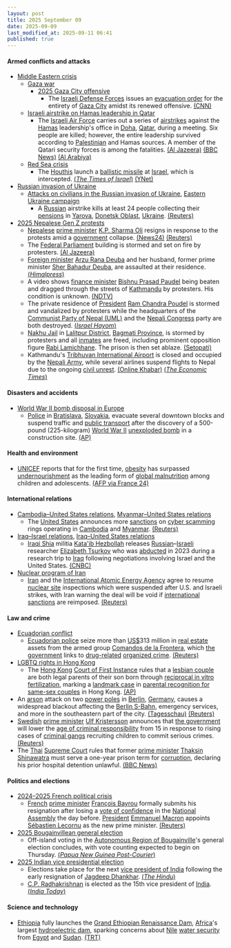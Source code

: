 ```yaml
---
layout: post
title: 2025 September 09
date: 2025-09-09
last_modified_at: 2025-09-11 06:41
published: true
---
```



#### Armed conflicts and attacks

* [Middle Eastern crisis](https://en.wikipedia.org/wiki/Middle_Eastern_crisis_%282023%E2%80%93present%29 "Middle Eastern crisis (2023–present)")
  * [Gaza war](https://en.wikipedia.org/wiki/Gaza_war "Gaza war")
    * [2025 Gaza City offensive](https://en.wikipedia.org/wiki/2025_Gaza_City_offensive "2025 Gaza City offensive")
      * The [Israeli Defense Forces](https://en.wikipedia.org/wiki/Israeli_Defense_Forces "Israeli Defense Forces") issues an [evacuation order](https://en.wikipedia.org/wiki/Gaza_Strip_evacuations "Gaza Strip evacuations") for the entirety of [Gaza City](https://en.wikipedia.org/wiki/Gaza_City "Gaza City") amidst its renewed offensive. [(CNN)](https://www.cnn.com/2025/09/09/middleeast/israel-gaza-city-evacuation-netanyahu-warning-intl)
  * [Israeli airstrike on Hamas leadership in Qatar](https://en.wikipedia.org/wiki/Israeli_airstrike_on_Hamas_leadership_in_Qatar "Israeli airstrike on Hamas leadership in Qatar")
    * The [Israeli Air Force](https://en.wikipedia.org/wiki/Israeli_Air_Force "Israeli Air Force") carries out a series of [airstrikes](https://en.wikipedia.org/wiki/Airstrike "Airstrike") against the [Hamas](https://en.wikipedia.org/wiki/Hamas "Hamas") leadership's office in [Doha](https://en.wikipedia.org/wiki/Doha "Doha"), [Qatar](https://en.wikipedia.org/wiki/Qatar "Qatar"), during a meeting. Six people are killed; however, the entire leadership survived according to [Palestinian](https://en.wikipedia.org/wiki/Palestine "Palestine") and Hamas sources. A member of the Qatari security forces is among the fatalities. [(Al Jazeera)](https://www.aljazeera.com/news/liveblog/2025/9/9/live-israel-pounds-gaza-city-as-netanyahu-tells-residents-to-leave-now) [(BBC News)](https://www.bbc.co.uk/news/live/c78m71vl91vt) [(Al Arabiya)](https://english.alarabiya.net/News/gulf/2025/09/09/several-blasts-heard-in-qatar-s-doha-reuters-witnesses-say)
  * [Red Sea crisis](https://en.wikipedia.org/wiki/Red_Sea_crisis "Red Sea crisis")
    * The [Houthis](https://en.wikipedia.org/wiki/Houthis "Houthis") launch a [ballistic missile](https://en.wikipedia.org/wiki/Ballistic_missile "Ballistic missile") at [Israel](https://en.wikipedia.org/wiki/Israel "Israel"), which is intercepted. [(*The Times of Israel*)](https://www.timesofisrael.com/liveblog_entry/idf-intercepts-houthi-missile/) [(YNet)](https://www.ynet.co.il/news/article/rkfcc0p5lg)
* [Russian invasion of Ukraine](https://en.wikipedia.org/wiki/Russian_invasion_of_Ukraine "Russian invasion of Ukraine")
  * [Attacks on civilians in the Russian invasion of Ukraine](https://en.wikipedia.org/wiki/Attacks_on_civilians_in_the_Russian_invasion_of_Ukraine "Attacks on civilians in the Russian invasion of Ukraine"), [Eastern Ukraine campaign](https://en.wikipedia.org/wiki/Eastern_Ukraine_campaign "Eastern Ukraine campaign")
    * A [Russian](https://en.wikipedia.org/wiki/Russian_Armed_Forces "Russian Armed Forces") airstrike kills at least 24 people collecting their [pensions](https://en.wikipedia.org/wiki/Pension "Pension") in [Yarova](https://en.wikipedia.org/wiki/Yarova "Yarova"), [Donetsk Oblast](https://en.wikipedia.org/wiki/Donetsk_Oblast "Donetsk Oblast"), [Ukraine](https://en.wikipedia.org/wiki/Ukraine "Ukraine"). [(Reuters)](https://www.reuters.com/world/europe/russian-airstrike-ukrainian-village-kills-over-20-zelenskiy-says-2025-09-09/)
* [2025 Nepalese Gen Z protests](https://en.wikipedia.org/wiki/2025_Nepalese_Gen_Z_protests "2025 Nepalese Gen Z protests")
  * [Nepalese](https://en.wikipedia.org/wiki/Nepal "Nepal") [prime minister](https://en.wikipedia.org/wiki/Prime_Minister_of_Nepal "Prime Minister of Nepal") [K.P. Sharma Oli](https://en.wikipedia.org/wiki/K.P._Sharma_Oli "K.P. Sharma Oli") resigns in response to the protests amid a [government](https://en.wikipedia.org/wiki/Government_of_Nepal "Government of Nepal") collapse. [(News24)](https://news24online.com/world/nepal-president-ram-chandra-poudel-resigns-amid-ongoing-protests/629416) [(Reuters)](https://www.reuters.com/world/asia-pacific/nepal-pm-oli-quits-anti-corruption-protests-spiral-his-aide-says-2025-09-09)
  * The [Federal Parliament](https://en.wikipedia.org/wiki/Federal_Parliament_of_Nepal "Federal Parliament of Nepal") building is stormed and set on fire by protesters. [(Al Jazeera)](https://www.aljazeera.com/news/liveblog/2025/9/9/nepal-protests-live-nepali-congress-office-top-leaders-homes-set-on-fire)
  * [Foreign minister](https://en.wikipedia.org/wiki/Minister_of_Foreign_Affairs_%28Nepal%29 "Minister of Foreign Affairs (Nepal)") [Arzu Rana Deuba](https://en.wikipedia.org/wiki/Arzu_Rana_Deuba "Arzu Rana Deuba") and her husband, former prime minister [Sher Bahadur Deuba](https://en.wikipedia.org/wiki/Sher_Bahadur_Deuba "Sher Bahadur Deuba"), are assaulted at their residence. [(*Himalpress*)](https://en.himalpress.com/nc-president-deuba-wife-arzu-attacked/)
  * A video shows [finance minister](https://en.wikipedia.org/wiki/Ministry_of_Finance_%28Nepal%29 "Ministry of Finance (Nepal)") [Bishnu Prasad Paudel](https://en.wikipedia.org/wiki/Bishnu_Prasad_Paudel "Bishnu Prasad Paudel") being beaten and dragged through the streets of [Kathmandu](https://en.wikipedia.org/wiki/Kathmandu "Kathmandu") by protesters. His condition is unknown. [(NDTV)](https://www.ndtv.com/world-news/video-nepal-finance-minister-chased-through-street-kicked-attacked-9243749)
  * The private residence of [President](https://en.wikipedia.org/wiki/President_of_Nepal "President of Nepal") [Ram Chandra Poudel](https://en.wikipedia.org/wiki/Ram_Chandra_Poudel "Ram Chandra Poudel") is stormed and vandalized by protesters while the headquarters of the [Communist Party of Nepal (UML)](https://en.wikipedia.org/wiki/Communist_Party_of_Nepal_%28Unified_Marxist%E2%80%93Leninist%29 "Communist Party of Nepal (Unified Marxist–Leninist)") and the [Nepali Congress](https://en.wikipedia.org/wiki/Nepali_Congress "Nepali Congress") party are both destroyed. [(*Israel Hayom*)](https://www.israelhayom.com/2025/09/09/nepali-pms-home-set-ablaze-as-rioters-force-resignation/)
  * [Nakhu Jail](https://en.wikipedia.org/wiki/Nakhu_Jail "Nakhu Jail") in [Lalitpur District](https://en.wikipedia.org/wiki/Lalitpur_District%2C_Nepal "Lalitpur District, Nepal"), [Bagmati Province](https://en.wikipedia.org/wiki/Bagmati_Province "Bagmati Province"), is stormed by protesters and all [inmates](https://en.wikipedia.org/wiki/Prisoner "Prisoner") are freed, including prominent opposition figure [Rabi Lamichhane](https://en.wikipedia.org/wiki/Rabi_Lamichhane "Rabi Lamichhane"). The prison is then set ablaze. [(Setopati)](https://www.setopati.com/politics/368902)
  * Kathmandu's [Tribhuvan International Airport](https://en.wikipedia.org/wiki/Tribhuvan_International_Airport "Tribhuvan International Airport") is closed and occupied by the [Nepali Army](https://en.wikipedia.org/wiki/Nepali_Army "Nepali Army"), while several airlines suspend flights to Nepal due to the ongoing [civil unrest](https://en.wikipedia.org/wiki/Civil_disorder "Civil disorder"). [(Online Khabar)](https://www.onlinekhabar.com/2025/09/1760962/genji-arrives-at-airport-gate-large-number-of-troops-mobilized) [(*The Economic Times*)](https://economictimes.indiatimes.com/nri/latest-updates/nepal-protests-tribhuvan-international-airport-in-kathmandu-cancels-all-domestic-and-international-flights/articleshow/123781926.cms?from=mdr)

#### Disasters and accidents

* [World War II bomb disposal in Europe](https://en.wikipedia.org/wiki/World_War_II_bomb_disposal_in_Europe "World War II bomb disposal in Europe")
  * [Police](https://en.wikipedia.org/wiki/Police_Corps_%28Slovakia%29 "Police Corps (Slovakia)") in [Bratislava](https://en.wikipedia.org/wiki/Bratislava "Bratislava"), [Slovakia](https://en.wikipedia.org/wiki/Slovakia "Slovakia"), evacuate several downtown blocks and suspend traffic and [public transport](https://en.wikipedia.org/wiki/Transport_in_Slovakia "Transport in Slovakia") after the discovery of a 500-pound (225-kilogram) [World War II](https://en.wikipedia.org/wiki/Slovakia_during_World_War_II "Slovakia during World War II") [unexploded bomb](https://en.wikipedia.org/wiki/Unexploded_bomb "Unexploded bomb") in a construction site. [(AP)](https://apnews.com/article/slovakia-bratislava-evacuation-wwii-bomb-2a41945149ce722ca1dbbbf03728bd96)

#### Health and environment

* [UNICEF](https://en.wikipedia.org/wiki/UNICEF "UNICEF") reports that for the first time, [obesity](https://en.wikipedia.org/wiki/Childhood_obesity "Childhood obesity") has surpassed [undernourishment](https://en.wikipedia.org/wiki/Undernutrition_in_children "Undernutrition in children") as the leading form of [global malnutrition](https://en.wikipedia.org/wiki/Epidemiology_of_malnutrition "Epidemiology of malnutrition") among children and adolescents. [(AFP via France 24)](https://www.france24.com/en/live-news/20250910-obese-surpass-undernourished-youths-for-first-time-un-warns)

#### International relations

* [Cambodia–United States relations](https://en.wikipedia.org/wiki/Cambodia%E2%80%93United_States_relations "Cambodia–United States relations"), [Myanmar–United States relations](https://en.wikipedia.org/wiki/Myanmar%E2%80%93United_States_relations "Myanmar–United States relations")
  * The [United States](https://en.wikipedia.org/wiki/United_States "United States") announces more [sanctions](https://en.wikipedia.org/wiki/United_States_government_sanctions "United States government sanctions") on [cyber scamming](https://en.wikipedia.org/wiki/Internet_fraud "Internet fraud") rings operating in [Cambodia](https://en.wikipedia.org/wiki/Cambodia "Cambodia") and [Myanmar](https://en.wikipedia.org/wiki/Myanmar "Myanmar"). [(Reuters)](https://www.reuters.com/sustainability/society-equity/us-sanctions-billion-dollar-cyber-scam-networks-myanmar-cambodia-2025-09-09/)
* [Iraq–Israel relations](https://en.wikipedia.org/wiki/Iraq%E2%80%93Israel_relations "Iraq–Israel relations"), [Iraq–United States relations](https://en.wikipedia.org/wiki/Iraq%E2%80%93United_States_relations "Iraq–United States relations")
  * [Iraqi Shia](https://en.wikipedia.org/wiki/Shia_Islam_in_Iraq "Shia Islam in Iraq") militia [Kata'ib Hezbollah](https://en.wikipedia.org/wiki/Kata%27ib_Hezbollah "Kata'ib Hezbollah") releases [Russian](https://en.wikipedia.org/wiki/Russians "Russians")–[Israeli](https://en.wikipedia.org/wiki/Israelis "Israelis") researcher [Elizabeth Tsurkov](https://en.wikipedia.org/wiki/Elizabeth_Tsurkov "Elizabeth Tsurkov") who was [abducted](https://en.wikipedia.org/wiki/Foreign_hostages_in_Iraq "Foreign hostages in Iraq") in 2023 during a research trip to [Iraq](https://en.wikipedia.org/wiki/Iraq "Iraq") following negotiations involving Israel and the United States. [(CNBC)](https://www.cnbc.com/2025/09/09/princeton-researcher-tsurkov-released-from-militia-captivity-in-iraq.html)
* [Nuclear program of Iran](https://en.wikipedia.org/wiki/Nuclear_program_of_Iran "Nuclear program of Iran")
  * [Iran](https://en.wikipedia.org/wiki/Iran "Iran") and the [International Atomic Energy Agency](https://en.wikipedia.org/wiki/International_Atomic_Energy_Agency "International Atomic Energy Agency") agree to resume [nuclear site](https://en.wikipedia.org/wiki/Nuclear_facilities_in_Iran "Nuclear facilities in Iran") inspections which were suspended after U.S. and Israeli strikes, with Iran warning the deal will be void if [international sanctions](https://en.wikipedia.org/wiki/International_sanctions_against_Iran "International sanctions against Iran") are reimposed. [(Reuters)](https://www.reuters.com/world/middle-east/iran-iaea-announce-agreement-resuming-nuclear-inspections-2025-09-09/)

#### Law and crime

* [Ecuadorian conflict](https://en.wikipedia.org/wiki/Ecuadorian_conflict_%282024%E2%80%93present%29 "Ecuadorian conflict (2024–present)")
  * [Ecuadorian police](https://en.wikipedia.org/wiki/National_Police_of_Ecuador "National Police of Ecuador") seize more than [US$](https://en.wikipedia.org/wiki/United_States_dollar "United States dollar")313 million in [real estate](https://en.wikipedia.org/wiki/Real_estate "Real estate") assets from the armed group [Comandos de la Frontera](https://es.wikipedia.org/wiki/Comandos_de_la_Frontera "es:Comandos de la Frontera"), which [the government](https://en.wikipedia.org/wiki/Government_of_Ecuador "Government of Ecuador") links to [drug-related](https://en.wikipedia.org/wiki/War_on_drugs_in_Ecuador "War on drugs in Ecuador") [organized crime](https://en.wikipedia.org/wiki/Crime_in_Ecuador "Crime in Ecuador"). [(Reuters)](https://www.reuters.com/world/americas/ecuador-seizes-over-300-million-properties-armed-group-2025-09-09/)
* [LGBTQ rights in Hong Kong](https://en.wikipedia.org/wiki/LGBTQ_rights_in_Hong_Kong "LGBTQ rights in Hong Kong")
  * The [Hong Kong](https://en.wikipedia.org/wiki/Hong_Kong "Hong Kong") [Court of First Instance](https://en.wikipedia.org/wiki/Court_of_First_Instance_%28Hong_Kong%29 "Court of First Instance (Hong Kong)") rules that a [lesbian couple](https://en.wikipedia.org/wiki/Same-sex_relationship "Same-sex relationship") are both legal parents of their son born through [reciprocal in vitro fertilization](https://en.wikipedia.org/wiki/Reciprocal_in_vitro_fertilization "Reciprocal in vitro fertilization"), marking a [landmark case](https://en.wikipedia.org/wiki/Landmark_case "Landmark case") in [parental recognition for same-sex couples](https://en.wikipedia.org/wiki/Same-sex_parenting "Same-sex parenting") in Hong Kong. [(AP)](https://apnews.com/article/hong-kong-lesbian-couple-parent-right-child-870fc0b2dad4889f553a857c9495e22a)
* An [arson](https://en.wikipedia.org/wiki/Arson "Arson") attack on two [power poles](https://en.wikipedia.org/wiki/Power_pole "Power pole") in [Berlin](https://en.wikipedia.org/wiki/Berlin "Berlin"), [Germany](https://en.wikipedia.org/wiki/Germany "Germany"), causes a widespread blackout affecting the [Berlin S-Bahn](https://en.wikipedia.org/wiki/Berlin_S-Bahn "Berlin S-Bahn"), emergency services, and more in the southeastern part of the city. [(Tagesschau)](https://www.tagesschau.de/inland/gesellschaft/stromausfall-berlin-106.html) [(Reuters)](https://www.reuters.com/business/media-telecom/suspected-arson-attack-berlin-leaves-50000-homes-without-power-2025-09-09/)
* [Swedish](https://en.wikipedia.org/wiki/Sweden "Sweden") [prime minister](https://en.wikipedia.org/wiki/Prime_Minister_of_Sweden "Prime Minister of Sweden") [Ulf Kristersson](https://en.wikipedia.org/wiki/Ulf_Kristersson "Ulf Kristersson") announces that [the government](https://en.wikipedia.org/wiki/Government_of_Sweden "Government of Sweden") will lower the [age of criminal responsibility](https://en.wikipedia.org/wiki/Age_of_criminal_responsibility "Age of criminal responsibility") from 15 in response to rising cases of [criminal gangs](https://en.wikipedia.org/wiki/Crime_in_Sweden "Crime in Sweden") recruiting children to commit serious crimes. [(Reuters)](https://www.reuters.com/world/sweden-lower-age-criminal-responsibility-gangs-use-children-hitmen-2025-09-09/)
* The [Thai](https://en.wikipedia.org/wiki/Thailand "Thailand") [Supreme Court](https://en.wikipedia.org/wiki/Supreme_Court_of_Thailand "Supreme Court of Thailand") rules that former [prime minister](https://en.wikipedia.org/wiki/Prime_Minister_of_Thailand "Prime Minister of Thailand") [Thaksin Shinawatra](https://en.wikipedia.org/wiki/Thaksin_Shinawatra "Thaksin Shinawatra") must serve a one-year prison term for [corruption](https://en.wikipedia.org/wiki/Corruption_in_Thailand "Corruption in Thailand"), declaring his prior hospital detention unlawful. [(BBC News)](https://www.bbc.com/news/articles/cly7k2g37g4o)

#### Politics and elections

* [2024–2025 French political crisis](https://en.wikipedia.org/wiki/2024%E2%80%932025_French_political_crisis "2024–2025 French political crisis")
  * [French](https://en.wikipedia.org/wiki/France "France") [prime minister](https://en.wikipedia.org/wiki/Prime_Minister_of_France "Prime Minister of France") [François Bayrou](https://en.wikipedia.org/wiki/Fran%C3%A7ois_Bayrou "François Bayrou") formally submits his resignation after losing a [vote of confidence](https://en.wikipedia.org/wiki/Vote_of_confidence "Vote of confidence") in the [National Assembly](https://en.wikipedia.org/wiki/National_Assembly "National Assembly") the day before. [President](https://en.wikipedia.org/wiki/President_of_France "President of France") [Emmanuel Macron](https://en.wikipedia.org/wiki/Emmanuel_Macron "Emmanuel Macron") appoints [Sébastien Lecornu](https://en.wikipedia.org/wiki/S%C3%A9bastien_Lecornu "Sébastien Lecornu") as the new prime minister. [(Reuters)](https://www.reuters.com/world/europe/frances-macron-seeks-new-prime-minister-after-governments-collapse-2025-09-09/)
* [2025 Bougainvillean general election](https://en.wikipedia.org/wiki/2025_Bougainvillean_general_election "2025 Bougainvillean general election")
  * Off-island voting in the [Autonomous Region of Bougainville](https://en.wikipedia.org/wiki/Autonomous_Region_of_Bougainville "Autonomous Region of Bougainville")'s general election concludes, with vote counting expected to begin on Thursday. [(*Papua New Guinea Post-Courier*)](https://www.postcourier.com.pg/polling-completed-for-bougainville-election-counting-to-begin-thursday/)
* [2025 Indian vice presidential election](https://en.wikipedia.org/wiki/2025_Indian_vice_presidential_election "2025 Indian vice presidential election")
  * Elections take place for the next [vice president of India](https://en.wikipedia.org/wiki/Vice_president_of_India "Vice president of India") following the early resignation of [Jagdeep Dhankhar](https://en.wikipedia.org/wiki/Jagdeep_Dhankhar "Jagdeep Dhankhar"). [(*The Hindu*)](https://www.thehindu.com/news/national/vice-president-elections-voting-results-reactions-live-updates-september-9-2025/article70028318.ece)
  * [C.P. Radhakrishnan](https://en.wikipedia.org/wiki/C.P._Radhakrishnan "C.P. Radhakrishnan") is elected as the 15th vice president of [India](https://en.wikipedia.org/wiki/India "India"). [(*India Today*)](https://www.indiatoday.in/india/story/vice-president-election-result-2025-live-updates-voting-polling-cp-radhakrishnan-b-sudershan-reddy-2784147-2025-09-09)

#### Science and technology

* [Ethiopia](https://en.wikipedia.org/wiki/Ethiopia "Ethiopia") fully launches the [Grand Ethiopian Renaissance Dam](https://en.wikipedia.org/wiki/Grand_Ethiopian_Renaissance_Dam "Grand Ethiopian Renaissance Dam"), [Africa](https://en.wikipedia.org/wiki/Africa "Africa")'s largest [hydroelectric dam](https://en.wikipedia.org/wiki/Hydroelectric_dam "Hydroelectric dam"), sparking concerns about [Nile](https://en.wikipedia.org/wiki/Nile "Nile") [water security](https://en.wikipedia.org/wiki/Water_security "Water security") from [Egypt](https://en.wikipedia.org/wiki/Egypt "Egypt") and [Sudan](https://en.wikipedia.org/wiki/Sudan "Sudan"). [(TRT)](https://trt.global/afrika-english/article/bfbe80125cf5)
